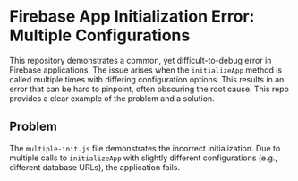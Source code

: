 # Firebase App Initialization Error: Multiple Configurations

This repository demonstrates a common, yet difficult-to-debug error in Firebase applications.  The issue arises when the `initializeApp` method is called multiple times with differing configuration options. This results in an error that can be hard to pinpoint, often obscuring the root cause. This repo provides a clear example of the problem and a solution.

## Problem

The `multiple-init.js` file demonstrates the incorrect initialization.   Due to multiple calls to `initializeApp` with slightly different configurations (e.g., different database URLs), the application fails.